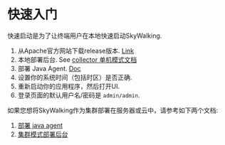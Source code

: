 # 快速入门
快速启动是为了让终端用户在本地快速启动SkyWalking.

1. 从Apache官方网站下载release版本. [Link](http://skywalking.apache.org/downloads/)
1. 本地部署后台. See [collector 单机模式文档](Deploy-backend-in-standalone-mode-CN.md)
1. 部署 Java Agent. [Doc](Deploy-skywalking-agent-CN.md)
1. 设置你的系统时间（包括时区）是否正确.
1. 重新启动你的应用程序，然后打开UI.
1. 登录页面的默认用户名/密码是 `admin/admin`.

如果您想将SkyWalking作为集群部署在服务器或云中，请参考如下两个文档:
1. [部署 java agent](Deploy-skywalking-agent-CN.md)
1. [集群模式部署后台](Deploy-backend-in-cluster-mode-CN.md)






